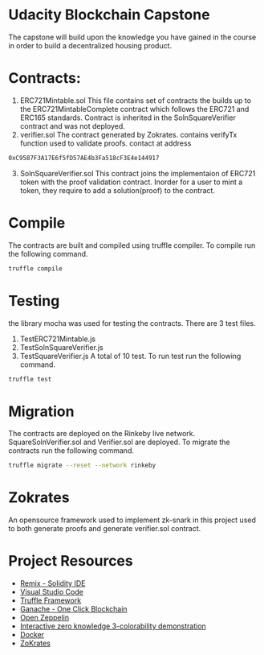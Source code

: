 # Udacity Blockchain Capstone

The capstone will build upon the knowledge you have gained in the course in order to build a decentralized housing product. 

# Contracts:
1. ERC721Mintable.sol
This file contains set of contracts the builds up to the ERC721MintableComplete contract which follows the ERC721 and ERC165 standards. Contract is inherited in the SolnSquareVerifier contract and was not deployed.
2. verifier.sol
The contract generated by Zokrates. contains verifyTx function used to validate proofs.
contact at address 
```bash
0xC9587F3A17E6f5fD57AE4b3Fa518cF3E4e144917
```
3. SolnSquareVerifier.sol
This contract joins the implementaion of ERC721 token with the proof validation contract. Inorder for a user to mint a token, they require to add a solution(proof) to the contract.

# Compile
The contracts are built and compiled using truffle compiler.
To compile run the following command.
```bash
truffle compile
```

# Testing
the library mocha was used for testing the contracts. There are 3 test files.
1. TestERC721Mintable.js
2. TestSolnSquareVerifier.js
3. TestSquareVerifier.js
A total of 10 test.
To run test run the following command.
```bash
truffle test
```

# Migration
The contracts are deployed on the Rinkeby live network. SquareSolnVerifier.sol and Verifier.sol are deployed.
To migrate the contracts run the following command.
```bash
truffle migrate --reset --network rinkeby
```

# Zokrates
An opensource framework used to implement zk-snark in this project used to both generate proofs and generate verifier.sol contract.


# Project Resources

* [Remix - Solidity IDE](https://remix.ethereum.org/)
* [Visual Studio Code](https://code.visualstudio.com/)
* [Truffle Framework](https://truffleframework.com/)
* [Ganache - One Click Blockchain](https://truffleframework.com/ganache)
* [Open Zeppelin ](https://openzeppelin.org/)
* [Interactive zero knowledge 3-colorability demonstration](http://web.mit.edu/~ezyang/Public/graph/svg.html)
* [Docker](https://docs.docker.com/install/)
* [ZoKrates](https://github.com/Zokrates/ZoKrates)
